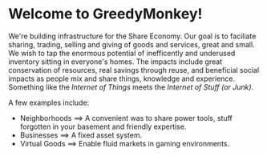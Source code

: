 Welcome to GreedyMonkey!
========================

We're building infrastructure for the Share Economy.  Our goal is to faciliate sharing, trading, selling and giving of goods and services, great and small.  We wish to tap the enormous potential of inefficently and underused inventory sitting in everyone's homes.  The impacts include great conservation of resources, real savings through reuse, and beneficial social impacts as people mix and share things, knowledge and experience.  Something like the *Internet of Things* meets the *Internet of Stuff (or Junk)*.  

A few examples include:

*	Neighborhoods ==> A convenient was to share power tools, stuff forgotten in your basement and friendly expertise.
*	Businesses ==> A fixed asset system.
*	Virtual Goods ==> Enable fluid markets in gaming environments.
